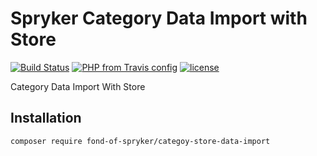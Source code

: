 # Spryker Category Data Import with Store
[![Build Status](https://travis-ci.org/fond-of/spryker-category-store-data-import.svg?branch=master)](https://travis-ci.org/fond-of/spryker-category-store-data-import-store)
[![PHP from Travis config](https://img.shields.io/travis/php-v/symfony/symfony.svg)](https://php.net/)
[![license](https://img.shields.io/github/license/mashape/apistatus.svg)](https://packagist.org/packages/fond-of-spryker/category-store-data-import)

Category Data Import With Store

## Installation

```
composer require fond-of-spryker/categoy-store-data-import
```

